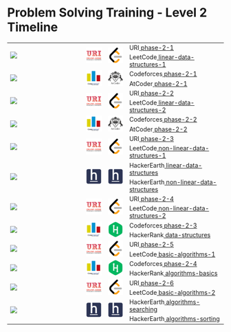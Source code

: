 # Problem Solving Training - Level 2 Timeline

<table>
    <tbody>
        <tr>
<td align="left" width="35%" rowspan=2><a href="/level-2/Timeline.md"><img src="https://github.com/cs-MohamedAyman/cs-MohamedAyman/blob/main/timeline/week-01-02.jpg"></img></a></td>
<td width="10%" rowspan=2><a href="/level-2/uri/phase-2-1"><img src="/logos/uri.jpg"></img></a></td>
<td width="10%" rowspan=2><a href="/level-2/leetcode/linear-data-structures-1"><img src="/logos/leetcode.jpg"></img></a></td>
<td align="left">URI<a href="/level-2/uri/phase-2-1"> phase-2-1</a></td>
        </tr>
        <tr>
<td align="left">LeetCode<a href="/level-2/leetcode/linear-data-structures-1"> linear-data-structures-1</a></td>
        </tr>
        <tr>
<td align="left" width="35%" rowspan=2><a href="/level-2/Timeline.md"><img src="https://github.com/cs-MohamedAyman/cs-MohamedAyman/blob/main/timeline/week-03-04.jpg"></img></a></td>
<td width="10%" rowspan=2><a href="/level-2/codeforces/phase-2-1"><img src="/logos/codeforces.jpg"></img></a></td>
<td width="10%" rowspan=2><a href="/level-2/atcoder/phase-2-1"><img src="/logos/atcoder.jpg"></img></a></td>
<td align="left">Codeforces<a href="/level-2/codeforces/phase-2-1"> phase-2-1</a></td>
        </tr>
        <tr>
<td align="left">AtCoder<a href="/level-2/atcoder/phase-2-1"> phase-2-1</a></td>
        </tr>
        <tr>
<td align="left" width="35%" rowspan=2><a href="/level-2/Timeline.md"><img src="https://github.com/cs-MohamedAyman/cs-MohamedAyman/blob/main/timeline/week-05-06.jpg"></img></a></td>
<td width="10%" rowspan=2><a href="/level-2/uri/phase-2-2"><img src="/logos/uri.jpg"></img></a></td>
<td width="10%" rowspan=2><a href="/level-2/leetcode/linear-data-structures-2"><img src="/logos/leetcode.jpg"></img></a></td>
<td align="left">URI<a href="/level-2/uri/phase-2-2"> phase-2-2</a></td>
        </tr>
        <tr>
<td align="left">LeetCode<a href="/level-2/leetcode/linear-data-structures-2"> linear-data-structures-2</a></td>
        </tr>
        <tr>
<td align="left" width="35%" rowspan=2><a href="/level-2/Timeline.md"><img src="https://github.com/cs-MohamedAyman/cs-MohamedAyman/blob/main/timeline/week-07-08.jpg"></img></a></td>
<td width="10%" rowspan=2><a href="/level-2/codeforces/phase-2-2"><img src="/logos/codeforces.jpg"></img></a></td>
<td width="10%" rowspan=2><a href="/level-2/atcoder/phase-2-2"><img src="/logos/atcoder.jpg"></img></a></td>
<td align="left">Codeforces<a href="/level-2/codeforces/phase-2-2"> phase-2-2</a></td>
        </tr>
        <tr>
<td align="left">AtCoder<a href="/level-2/atcoder/phase-2-2"> phase-2-2</a></td>
        </tr>
        <tr>
<td align="left" width="35%" rowspan=2><a href="/level-2/Timeline.md"><img src="https://github.com/cs-MohamedAyman/cs-MohamedAyman/blob/main/timeline/week-09-10.jpg"></img></a></td>
<td width="10%" rowspan=2><a href="/level-2/uri/phase-2-3"><img src="/logos/uri.jpg"></img></a></td>
<td width="10%" rowspan=2><a href="/level-2/leetcode/non-linear-data-structures-1"><img src="/logos/leetcode.jpg"></img></a></td>
<td align="left">URI<a href="/level-2/uri/phase-2-3"> phase-2-3</a></td>
        </tr>
        <tr>
<td align="left">LeetCode<a href="/level-2/leetcode/non-linear-data-structures-1"> non-linear-data-structures-1</a></td>
        </tr>
        <tr>
<td align="left" width="35%" rowspan=2><a href="/level-2/Timeline.md"><img src="https://github.com/cs-MohamedAyman/cs-MohamedAyman/blob/main/timeline/week-11-12.jpg"></img></a></td>
<td width="10%" rowspan=2><a href="/level-2/hackerearth/linear-data-structures"><img src="/logos/hackerearth.jpg"></img></a></td>
<td width="10%" rowspan=2><a href="/level-2/hackerearth/non-linear-data-structures"><img src="/logos/hackerearth.jpg"></img></a></td>
<td align="left">HackerEarth<a href="/level-2/hackerearth/linear-data-structures"> linear-data-structures</a></td>
        </tr>
        <tr>
<td align="left">HackerEarth<a href="/level-2/hackerearth/non-linear-data-structures"> non-linear-data-structures</a></td>
        </tr>
        <tr>
<td align="left" width="35%" rowspan=2><a href="/level-2/Timeline.md"><img src="https://github.com/cs-MohamedAyman/cs-MohamedAyman/blob/main/timeline/week-13-14.jpg"></img></a></td>
<td width="10%" rowspan=2><a href="/level-2/uri/phase-2-4"><img src="/logos/uri.jpg"></img></a></td>
<td width="10%" rowspan=2><a href="/level-2/leetcode/non-linear-data-structures-2"><img src="/logos/leetcode.jpg"></img></a></td>
<td align="left">URI<a href="/level-2/uri/phase-2-4"> phase-2-4</a></td>
        </tr>
        <tr>
<td align="left">LeetCode<a href="/level-2/leetcode/non-linear-data-structures-2"> non-linear-data-structures-2</a></td>
        </tr>
        <tr>
<td align="left" width="35%" rowspan=2><a href="/level-2/Timeline.md"><img src="https://github.com/cs-MohamedAyman/cs-MohamedAyman/blob/main/timeline/week-15-16.jpg"></img></a></td>
<td width="10%" rowspan=2><a href="/level-2/codeforces/phase-2-3"><img src="/logos/codeforces.jpg"></img></a></td>
<td width="10%" rowspan=2><a href="/level-2/hackerrank/data-structures"><img src="/logos/hackerrank.jpg"></img></a></td>
<td align="left">Codeforces<a href="/level-2/codeforces/phase-2-3"> phase-2-3</a></td>
        </tr>
        <tr>
<td align="left">HackerRank<a href="/level-2/hackerrank/data-structures"> data-structures</a></td>
        </tr>
        <tr>
<td align="left" width="35%" rowspan=2><a href="/level-2/Timeline.md"><img src="https://github.com/cs-MohamedAyman/cs-MohamedAyman/blob/main/timeline/week-17-18.jpg"></img></a></td>
<td width="10%" rowspan=2><a href="/level-2/uri/phase-2-5"><img src="/logos/uri.jpg"></img></a></td>
<td width="10%" rowspan=2><a href="/level-2/leetcode/basic-algorithms-1"><img src="/logos/leetcode.jpg"></img></a></td>
<td align="left">URI<a href="/level-2/uri/phase-2-5"> phase-2-5</a></td>
        </tr>
        <tr>
<td align="left">LeetCode<a href="/level-2/leetcode/basic-algorithms-1"> basic-algorithms-1</a></td>
        </tr>
        <tr>
<td align="left" width="35%" rowspan=2><a href="/level-2/Timeline.md"><img src="https://github.com/cs-MohamedAyman/cs-MohamedAyman/blob/main/timeline/week-19-20.jpg"></img></a></td>
<td width="10%" rowspan=2><a href="/level-2/codeforces/phase-2-4"><img src="/logos/codeforces.jpg"></img></a></td>
<td width="10%" rowspan=2><a href="/level-2/hackerrank/algorithms-basics"><img src="/logos/hackerrank.jpg"></img></a></td>
<td align="left">Codeforces<a href="/level-2/codeforces/phase-2-4"> phase-2-4</a></td>
        </tr>
        <tr>
<td align="left">HackerRank<a href="/level-2/hackerrank/algorithms-basics"> algorithms-basics</a></td>
        </tr>
        <tr>
<td align="left" width="35%" rowspan=2><a href="/level-2/Timeline.md"><img src="https://github.com/cs-MohamedAyman/cs-MohamedAyman/blob/main/timeline/week-21-22.jpg"></img></a></td>
<td width="10%" rowspan=2><a href="/level-2/uri/phase-2-6"><img src="/logos/uri.jpg"></img></a></td>
<td width="10%" rowspan=2><a href="/level-2/leetcode/basic-algorithms-2"><img src="/logos/leetcode.jpg"></img></a></td>
<td align="left">URI<a href="/level-2/uri/phase-2-6"> phase-2-6</a></td>
        </tr>
        <tr>
<td align="left">LeetCode<a href="/level-2/leetcode/basic-algorithms-2"> basic-algorithms-2</a></td>
        </tr>
        <tr>
<td align="left" width="35%" rowspan=2><a href="/level-2/Timeline.md"><img src="https://github.com/cs-MohamedAyman/cs-MohamedAyman/blob/main/timeline/week-23-24.jpg"></img></a></td>
<td width="10%" rowspan=2><a href="/level-2/hackerearth/algorithms-searching"><img src="/logos/hackerearth.jpg"></img></a></td>
<td width="10%" rowspan=2><a href="/level-2/hackerearth/algorithms-sorting"><img src="/logos/hackerearth.jpg"></img></a></td>
<td align="left">HackerEarth<a href="/level-2/hackerearth/algorithms-searching"> algorithms-searching</a></td>
        </tr>
        <tr>
<td align="left">HackerEarth<a href="/level-2/hackerearth/algorithms-sorting"> algorithms-sorting</a></td>
        </tr>
    </tbody>
</table>
